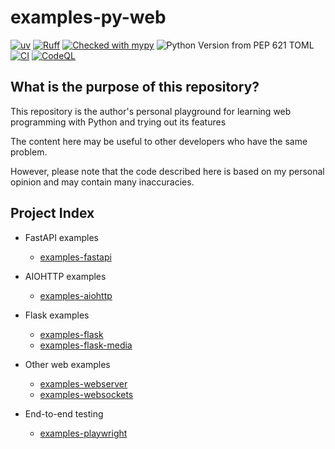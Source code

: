 # examples-py-web

[![uv](https://img.shields.io/endpoint?url=https://raw.githubusercontent.com/astral-sh/uv/main/assets/badge/v0.json)](https://github.com/astral-sh/uv)
[![Ruff](https://img.shields.io/endpoint?url=https://raw.githubusercontent.com/astral-sh/ruff/main/assets/badge/v2.json)](https://github.com/astral-sh/ruff)
[![Checked with mypy](https://www.mypy-lang.org/static/mypy_badge.svg)](https://mypy-lang.org/)
![Python Version from PEP 621 TOML](https://img.shields.io/python/required-version-toml?tomlFilePath=https%3A%2F%2Fraw.githubusercontent.com%2Fsuzu-devworks%2Fexamples-py-web%2Frefs%2Fheads%2Fmain%2Fpyproject.toml)
[![CI](https://github.com/suzu-devworks/examples-py-web/actions/workflows/ci.yaml/badge.svg)](https://github.com/suzu-devworks/examples-py-web/actions/workflows/ci.yaml)
[![CodeQL](https://github.com/suzu-devworks/examples-py-web/actions/workflows/github-code-scanning/codeql/badge.svg)](https://github.com/suzu-devworks/examples-py-web/actions/workflows/github-code-scanning/codeql)

## What is the purpose of this repository?

This repository is the author's personal playground for learning web programming with Python and trying out its features

The content here may be useful to other developers who have the same problem.

However, please note that the code described here is based on my personal opinion and may contain many inaccuracies.

## Project Index

- FastAPI examples
  - [examples-fastapi](./packages/examples-fastapi/README.md)

- AIOHTTP examples
  - [examples-aiohttp](./packages/examples-aiohttp/README.md)

- Flask examples
  - [examples-flask](./packages/examples-flask/README.md)
  - [examples-flask-media](./packages/examples-flask-media/README.md)

- Other web examples
  - [examples-webserver](./packages/examples-webserver/README.md)
  - [examples-websockets](./packages/examples-websockets/README.md)

- End-to-end testing
  - [examples-playwright](./packages/examples-playwright/README.md)
